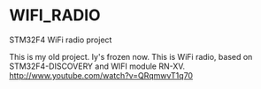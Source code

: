 # WIFI_RADIO
STM32F4 WiFi radio project


This is my old project. Iy's frozen now.
This is WiFi radio, based on STM32F4-DISCOVERY and WIFI module RN-XV.
http://www.youtube.com/watch?v=QRqmwvT1q70


